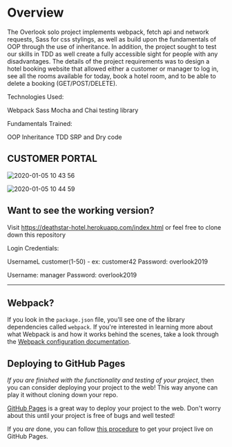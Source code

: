 # Overview 

The Overlook solo project implements webpack, fetch api and network requests, Sass for css stylings, as well as build upon the 
fundamentals of OOP through the use of inheritance. In addition, the project sought to test our skills in TDD as well create a fully accessible sight for people with any disadvantages. The details of the project requirements was to design a hotel booking website that allowed either a customer or manager to log in, see all the rooms available for today, book a hotel room, and to be able to delete a booking (GET/POST/DELETE).


Technologies Used:

Webpack
Sass 
Mocha and Chai testing library

Fundamentals Trained:

OOP Inheritance
TDD
SRP and Dry code


## CUSTOMER PORTAL 

![2020-01-05 10 43 56](https://user-images.githubusercontent.com/27719824/71783762-a5bf2480-2fa8-11ea-92dd-fa59e3b53cfe.gif)


![2020-01-05 10 44 59](https://user-images.githubusercontent.com/27719824/71783792-ff275380-2fa8-11ea-87e3-08365b4725ec.gif)

## Want to see the working version? 

Visit https://deathstar-hotel.herokuapp.com/index.html or feel free to clone down this repository

Login Credentials: 

UsernameL customer(1-50) - ex: customer42
Password: overlook2019

Username: manager
Password: overlook2019

----


## Webpack?

If you look in the `package.json` file, you'll see one of the library dependencies called `webpack`. If you're interested in learning more about what Webpack is and how it works behind the scenes, take a look through the [Webpack configuration documentation](https://webpack.js.org/concepts/).

## Deploying to GitHub Pages

_If you are finished with the functionality and testing of your project_, then you can consider deploying your project to the web! This way anyone can play it without cloning down your repo.

[GitHub Pages](https://pages.github.com/) is a great way to deploy your project to the web. Don't worry about this until your project is free of bugs and well tested!

If you _are_ done, you can follow [this procedure](./gh-pages-procedure.md) to get your project live on GitHub Pages.

